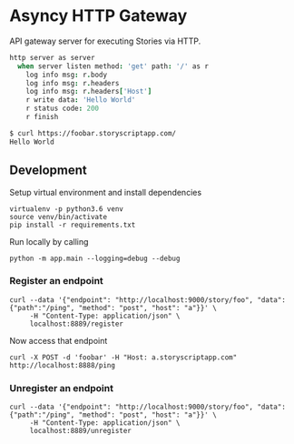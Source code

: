# Asyncy HTTP Gateway

API gateway server for executing Stories via HTTP.

```coffee
http server as server
  when server listen method: 'get' path: '/' as r
    log info msg: r.body
    log info msg: r.headers
    log info msg: r.headers['Host']
    r write data: 'Hello World'
    r status code: 200
    r finish
```

```sh
$ curl https://foobar.storyscriptapp.com/
Hello World
```


## Development

Setup virtual environment and install dependencies
```
virtualenv -p python3.6 venv
source venv/bin/activate
pip install -r requirements.txt
```

Run locally by calling

```
python -m app.main --logging=debug --debug
```

### Register an endpoint

```shell
curl --data '{"endpoint": "http://localhost:9000/story/foo", "data":{"path":"/ping", "method": "post", "host": "a"}}' \
     -H "Content-Type: application/json" \
     localhost:8889/register
```

Now access that endpoint

```shell
curl -X POST -d 'foobar' -H "Host: a.storyscriptapp.com" http://localhost:8888/ping
```


### Unregister an endpoint

```shell
curl --data '{"endpoint": "http://localhost:9000/story/foo", "data":{"path":"/ping", "method": "post", "host": "a"}}' \
     -H "Content-Type: application/json" \
     localhost:8889/unregister
```
